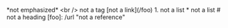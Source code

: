 \*not emphasized*
\<br /> not a tag
\[not a link](/foo)
1\. not a list
\* not a list
\# not a heading
\[foo]: /url "not a reference"
